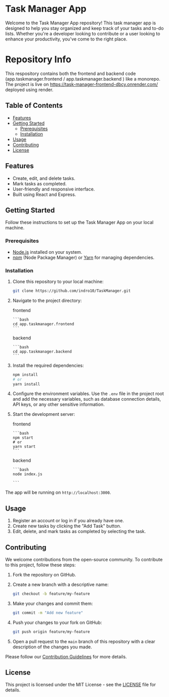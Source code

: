 # Task Manager App

Welcome to the Task Manager App repository! This task manager app is designed to help you stay organized and keep track of your tasks and to-do lists. Whether you're a developer looking to contribute or a user looking to enhance your productivity, you've come to the right place.

# Repository Info

This respository contains both the frontend and backend code (app.taskmanager.frontend / app.taskmanager.backend ) like a monorepo. The project is live on https://task-manager-frontend-dbcy.onrender.com/ deployed using render.

## Table of Contents

- [Features](#features)
- [Getting Started](#getting-started)
  - [Prerequisites](#prerequisites)
  - [Installation](#installation)
- [Usage](#usage)
- [Contributing](#contributing)
- [License](#license)

## Features

- Create, edit, and delete tasks.
- Mark tasks as completed.
- User-friendly and responsive interface.
- Built using React and Express.

## Getting Started

Follow these instructions to set up the Task Manager App on your local machine.

### Prerequisites

- [Node.js](https://nodejs.org/) installed on your system.
- [npm](https://www.npmjs.com/) (Node Package Manager) or [Yarn](https://yarnpkg.com/) for managing dependencies.

### Installation

1.  Clone this repository to your local machine:

    ```bash
    git clone https://github.com/indro10/TaskManager.git
    ```

2.  Navigate to the project directory:

    frontend

        ```bash
        cd app.taskmanager.frontend
        ```

    backend

        ```bash
        cd app.taskmanager.backend
        ```

3.  Install the required dependencies:

    ```bash
    npm install
    # or
    yarn install
    ```

4.  Configure the environment variables. Use the `.env` file in the project root and add the necessary variables, such as database connection details, API keys, or any other sensitive information.

5.  Start the development server:

    frontend

        ```bash
        npm start
        # or
        yarn start
        ```

    backend

        ```bash
        node index.js

        ```

The app will be running on `http://localhost:3000`.

## Usage

1. Register an account or log in if you already have one.
2. Create new tasks by clicking the "Add Task" button.
3. Edit, delete, and mark tasks as completed by selecting the task.

## Contributing

We welcome contributions from the open-source community. To contribute to this project, follow these steps:

1. Fork the repository on GitHub.
2. Create a new branch with a descriptive name:

   ```bash
   git checkout -b feature/my-feature
   ```

3. Make your changes and commit them:

   ```bash
   git commit -m "Add new feature"
   ```

4. Push your changes to your fork on GitHub:

   ```bash
   git push origin feature/my-feature
   ```

5. Open a pull request to the `main` branch of this repository with a clear description of the changes you made.

Please follow our [Contribution Guidelines](CONTRIBUTING.md) for more details.

## License

This project is licensed under the MIT License - see the [LICENSE](LICENSE) file for details.
